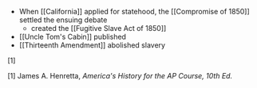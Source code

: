 - When [[California]] applied for statehood, the [[Compromise of 1850]] settled the ensuing debate
	- created the [[Fugitive Slave Act of 1850]]
- [[Uncle Tom's Cabin]] published
- [[Thirteenth Amendment]] abolished slavery

[1]

[1] James A. Henretta, *America's History for the AP Course, 10th Ed.*